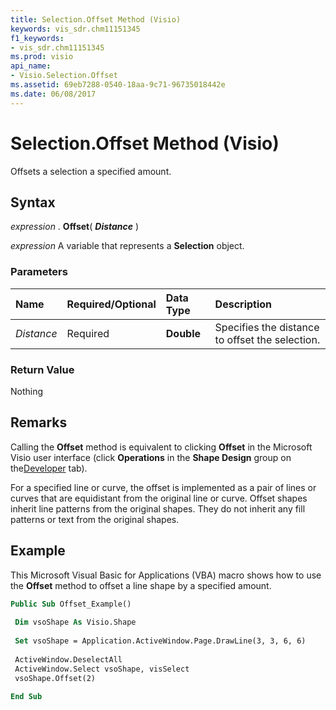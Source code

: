 ```yaml
---
title: Selection.Offset Method (Visio)
keywords: vis_sdr.chm11151345
f1_keywords:
- vis_sdr.chm11151345
ms.prod: visio
api_name:
- Visio.Selection.Offset
ms.assetid: 69eb7288-0540-18aa-9c71-96735018442e
ms.date: 06/08/2017
---
```



# Selection.Offset Method (Visio)

Offsets a selection a specified amount.


## Syntax

 _expression_ . **Offset**( **_Distance_** )

 _expression_ A variable that represents a **Selection** object.


### Parameters



|**Name**|**Required/Optional**|**Data Type**|**Description**|
|:-----|:-----|:-----|:-----|
| _Distance_|Required| **Double**|Specifies the distance to offset the selection.|

### Return Value

Nothing


## Remarks

Calling the **Offset** method is equivalent to clicking **Offset** in the Microsoft Visio user interface (click **Operations** in the **Shape Design** group on the[Developer](http://msdn.microsoft.com/library/1bdc55f5-8fc7-7257-03d5-c049eceb29ff%28Office.15%29.aspx) tab).

For a specified line or curve, the offset is implemented as a pair of lines or curves that are equidistant from the original line or curve. Offset shapes inherit line patterns from the original shapes. They do not inherit any fill patterns or text from the original shapes.


## Example

This Microsoft Visual Basic for Applications (VBA) macro shows how to use the **Offset** method to offset a line shape by a specified amount.


```vb
Public Sub Offset_Example() 
 
 Dim vsoShape As Visio.Shape 
 
 Set vsoShape = Application.ActiveWindow.Page.DrawLine(3, 3, 6, 6) 
 
 ActiveWindow.DeselectAll 
 ActiveWindow.Select vsoShape, visSelect 
 vsoShape.Offset(2) 
 
End Sub
```


